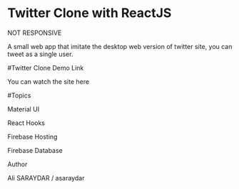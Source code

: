 # Twitter Clone with ReactJS
NOT RESPONSIVE

A small web app that imitate the desktop web version of twitter site, you can tweet as a single user.

#Twitter Clone Demo Link

You can watch the site here

#Topics

Material UI

React Hooks

Firebase Hosting

Firebase Database

Author

Ali SARAYDAR / asaraydar
